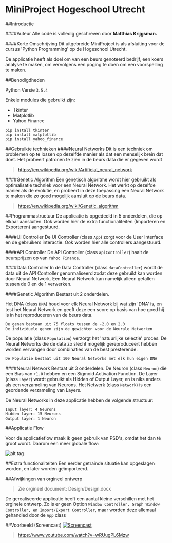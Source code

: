 # MiniProject Hogeschool Utrecht

##Introductie

####Auteur
Alle code is volledig geschreven door **Matthias Krijgsman.**

####Korte Omschrijving
Dit uitgebreide MiniProject is als afsluiting voor de cursus 'Python Programming' op de Hogeschool Utrecht.

De applicatie heeft als doel om van een beurs genoteerd bedrijf, een koers analyse te maken,
om vervolgens een poging te doen om een voorspelling te maken.

##Benodigdheden

Python Versie `3.5.4`

Enkele modules die gebruikt zijn:
- Tkinter
- Matplotlib
- Yahoo Finance


```
pip install tkinter
pip install matplotlib
pip install yahoo_finance
```

##Gebruikte technieken
####Neural Networks
Dit is een techniek om problemen op te lossen op dezelfde manier als dat een menselijk brein dat doet.
Het probeert patronen te zien in de beurs data die er gegeven wordt
> https://en.wikipedia.org/wiki/Artificial_neural_network

####Genetic Algorithm
Een genetisch algoritme wordt hier gebruikt als optimalisatie techniek voor een Neural Network.
Het werkt op dezelfde manier als de evolutie, en probeert in deze toepassing een Neural Network te maken
die zo goed mogelijk aansluit op de beurs data.
> https://en.wikipedia.org/wiki/Genetic_algorithm

##Programmastructuur
De applicatie is opgedeeld in 5 onderdelen, die op elkaar aansluiten. 
Ook worden hier de extra functionaliteiten (Importeren en Exporteren) aangestuurd.

####UI Controller
De UI Controller (class `App`) zorgt voor de User Interface en de gebruikers interactie.
Ook worden hier alle controllers aangestuurd.

####API Controller
De API Controller (class `apiController`) haalt de beursprijzen op van `Yahoo Finance`.

####Data Controller
In de Data Controller (class `dataController`) wordt de data uit de API Controller genormaliseerd zodat 
deze gebruikt kan worden door Neural Network.
Een Neural Network kan namelijk alleen getallen tussen de 0 en de 1 verwerken.

####Genetic Algorithm
Bestaat uit 2 onderdelen.

Het DNA (class `DNA`) houd voor elk Neural Network bij wat zijn 'DNA' is, en test het Neural Network en geeft 
deze een score op basis van hoe goed hij is in het reproduceren van de beurs data.
```
De genen bestaan uit 75 floats tussen de -2.0 en 2.0
De individuele genen zijn de gewichten voor de Neurale Netwerken
```

De populatie (class `Population`) verzorgt het 'natuurlijke selectie' proces. De Neural Networks die de data 
zo slecht mogelijk gereproduceert hebben worden vervangen door combinaties van de best presterende.
```
De Populatie bestaat uit 100 Neural Networks met elk hun eigen DNA
```

####Neural Network
Bestaat uit 3 onderdelen.
De Neuron (class `Neuron`) die een Bias van `+1.0` hebben en een Sigmoid Activation Function.
De Layer (class `Layer`) wordt gebruikt als Hidden of Output Layer, en is niks anders als een verzameling van Neurons.
Het Netwerk (class `Network`) is een geordende verzameling van Layers.

De Neural Networks in deze applicatie hebben de volgende structuur:
```
Input layer: 4 Neurons
Hidden layer: 15 Neurons
Output layer: 1 Neuron
```

##Applicatie Flow

Voor de applicatieflow maak ik geen gebruik van PSD's, omdat het dan té groot wordt.
Daarom een meer globale flow:

![alt tag](http://www.matthiaskrijgsman.nl/HUProject/MiniProjectDiagram.png)

##Extra functionaliteiten
Een eerder getrainde situatie kan opgeslagen worden, en later worden geïmporteerd.

##Afwijkingen van orgineel ontwerp

> Zie orgineel document: Design/Design.docx

De gerealiseerde applicatie heeft een aantal kleine verschillen met het orginele ontwerp.
Zo is er geen Option `Window Controller, Graph Window Controller, en Import/Export Controller`, maar worden deze 
allemaal gehandled door de `App` class

##Voorbeeld (Screencast)
[![Screencast](https://img.youtube.com/vi/wRUugPL6Mzw/0.jpg)](https://www.youtube.com/watch?v=wRUugPL6Mzw)
> https://www.youtube.com/watch?v=wRUugPL6Mzw